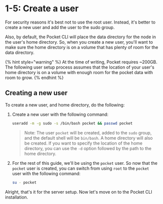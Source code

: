# 1-5: Create a user

For security reasons it's best not to use the root user. Instead, it's better to create a new user and add the user to the sudo group.

Also, by default, the Pocket CLI will place the data directory for the node in the user's home directory. So, when you create a new user, you'll want to make sure the home directory is on a volume that has plenty of room for the data directory.

{% hint style="warning" %}
At the time of writing, Pocket requires ~200GB. The following user setup process assumes that the location of your user's home directory is on a volume with enough room for the pocket data with room to grow.
{% endhint %}

## Creating a new user

To create a new user, and home directory, do the following:

1. Create a new user with the following command:
    ```bash
    useradd -m -g sudo -s /bin/bash pocket && passwd pocket
    ```
    > Note: The user `pocket` will be created, added to the `sudo` group, and the default shell will be `bin/bash`. A home directory will also be created. If you want to specify the location of the home directory, you can use the `-d` option followed by the path to the home directory.

2. For the rest of this guide, we'll be using the `pocket` user. So now that the `pocket` user is created, you can switch from using `root` to the `pocket` user with the following command:

    ```bash
    su - pocket
    ```

Alright, that's it for the server setup. Now let's move on to the Pocket CLI installation.